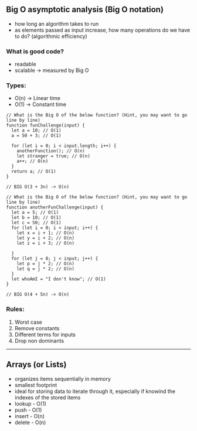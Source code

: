 ## Big O asymptotic analysis (Big O notation)

- how long an algorithm takes to run
- as elements passed as input increase, how many operations do we have to do? (algorithmic efficiency)

### What is good code?
- readable
- scalable -> measured by Big O

### Types:
- O(n) -> Linear time
- O(1) -> Constant time


```
// What is the Big O of the below function? (Hint, you may want to go line by line)
function funChallenge(input) {
  let a = 10; // O(1)
  a = 50 + 3; // O(1)

  for (let i = 0; i < input.length; i++) {
    anotherFunction(); // O(n)
    let stranger = true; // O(n)
    a++; // O(n)
  }
  return a; // O(1)
}

// BIG O(3 + 3n) -> O(n)
```

```
// What is the Big O of the below function? (Hint, you may want to go line by line)
function anotherFunChallenge(input) {
  let a = 5; // O(1)
  let b = 10; // O(1)
  let c = 50; // O(1)
  for (let i = 0; i < input; i++) {
    let x = i + 1; // O(n)
    let y = i + 2; // O(n)
    let z = i + 3; // O(n)

  }
  for (let j = 0; j < input; j++) {
    let p = j * 2; // O(n)
    let q = j * 2; // O(n)
  }
  let whoAmI = "I don't know"; // O(1)
}

// BIG O(4 + 5n) -> O(n)
```

### Rules:
1. Worst case
2. Remove constants
3. Different terms for inputs
4. Drop non dominants

---

## Arrays (or Lists)

- organizes items sequentially in memory
- smallest footprint
- ideal for storing data to iterate through it, especially if knowind the indexes of the stored items
- lookup - O(1)
- push - O(1)
- insert - O(n)
- delete - O(n)

